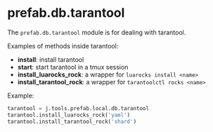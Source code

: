 # prefab.db.tarantool

The `prefab.db.tarantool` module is for dealing with tarantool.

Examples of methods inside tarantool:

- **install**: install tarantool
- **start**: start tarantool in a tmux session
- **install_luarocks_rock**: a wrapper for `luarocks install <name>`
- **install_tarantool_rock**: a wrapper for `tarantoolctl rocks <name>`

Example:

```python
tarantool = j.tools.prefab.local.db.tarantool
tarantool.install_luarocks_rock('yaml')
tarantool.install_tarantool_rock('shard')
```
